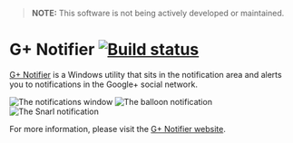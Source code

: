 > **NOTE:** This software is not being actively developed or maintained.

# G+ Notifier [![Build status](https://ci.appveyor.com/api/projects/status/github/DanTup/GPlus-Notifier?svg=true)](https://ci.appveyor.com/project/DanTup/gplus-notifier)

[G+ Notifier](http://gplusnotifier.dantup.com) is a Windows utility that sits in the notification area and alerts you to notifications in the Google+ social network.

![The notifications window](http://gplusnotifier.dantup.com/Images/Notifications.png)
![The balloon notification](http://gplusnotifier.dantup.com/Images/Balloon.png)
![The Snarl notification](http://gplusnotifier.dantup.com/Images/Snarl.png)

For more information, please visit the [G+ Notifier website](http://gplusnotifier.dantup.com).
